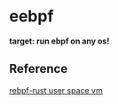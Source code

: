 # eebpf

**target: run ebpf on any os!**


## Reference

[rebpf-rust user space vm](https://github.com/qmonnet/rbpf)

